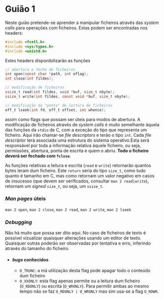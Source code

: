 # Guião 1

Neste guião pretende-se aprender a manipular ficheiros através das _system calls_ para operações com ficheiros. Estas podem ser encontradas nos headers:
```c
#include <fcntl.h>
#include <sys/types.h>
#include <unistd.h>
```
Estes headers disponibilizarão as funções
```c
// abertura e fecho de ficheiros
int open(const char *path, int oflag);
int close(int fildes);

// modificação de ficheiros
ssize_t read(int fildes, void *buf, size_t nbyte);
ssize_t write(int fildes, const void *buf, size_t nbyte);

// modificação da "ponta" de leitura de ficheiros
off_t lseek(int fd, off_t offset, int whence);
```
assim como flags que possam ser úteis para modos de abertura.
A modificação de ficheiros através de _system calls_ é muito semelhante àquela das funções da `stdio` de C, com a exceção do tipo que representa um ficheiro. Aqui irão chamar-se _file descriptors_ e terão o tipo `int`.
Cada _file descriptor_ terá associada uma estrutura do sistema operativo.Esta será responsável por toda a informação relativa àquele ficheiro, ou seja, permissões, abertura, ponta de escrita e quem o abriu.
**Todo o ficheiro deverá ser fechado com `fclose`**.

As funções relativas a leitura e escrita (`read` e `write`) retornarão quantos bytes leram dum ficheiro. Este `return` seria do tipo `size_t`, como tudo quanto é tamanho em C, mas como retornam um valor negativo em casos de insucesso (que devem ser verificados, consultar `man 2 read|write`), retornam um _signed `size_t`_, ou seja, um `ssize_t`.

### _Man pages_ úteis

`man 2 open`, `man 2 close`, `man 2 read`, `man 2 write`, `man 2 lseek`

### _Debugging_

Não há muito que possa ser dito aqui. No caso de ficheiros de texto é possível vizualizar quaisquer alterações usando um editor de texto. Quaisquer outras poderão ser observadas por tentativa e erro, inferindo através do tamanho do ficheiro.

* #### _bugs_ conhecidos
    * `O_TRUNC`:  a má utilização desta flag pode apagar todo o conteúdo dum ficheiro
    * `O_XXONLY`: esta flag apenas permite ou a leitura dum ficheiro (`O_RDONLY`) ou escrita (`O_WRONLY`). Para permitir ambas ao mesmo tempo não se faz `O_RDONLY | O_WRONLY` mas sim usa-se a flag `O_RDWR`.